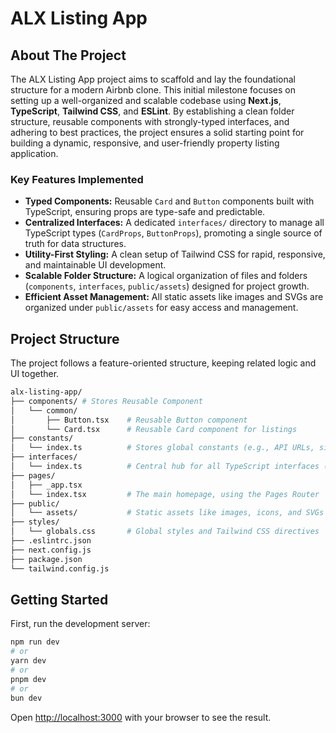# ALX Listing App

## About The Project

The ALX Listing App project aims to scaffold and lay the foundational structure for a modern Airbnb clone. This initial milestone focuses on setting up a well-organized and scalable codebase using **Next.js**, **TypeScript**, **Tailwind CSS**, and **ESLint**. By establishing a clean folder structure, reusable components with strongly-typed interfaces, and adhering to best practices, the project ensures a solid starting point for building a dynamic, responsive, and user-friendly property listing application.

### Key Features Implemented

* **Typed Components:** Reusable `Card` and `Button` components built with TypeScript, ensuring props are type-safe and predictable.
* **Centralized Interfaces:** A dedicated `interfaces/` directory to manage all TypeScript types (`CardProps`, `ButtonProps`), promoting a single source of truth for data structures.
* **Utility-First Styling:** A clean setup of Tailwind CSS for rapid, responsive, and maintainable UI development.
* **Scalable Folder Structure:** A logical organization of files and folders (`components`, `interfaces`, `public/assets`) designed for project growth.
* **Efficient Asset Management:** All static assets like images and SVGs are organized under `public/assets` for easy access and management.

## Project Structure

The project follows a feature-oriented structure, keeping related logic and UI together.

```bash
alx-listing-app/
├── components/ # Stores Reusable Component
│   └── common/
│       ├── Button.tsx    # Reusable Button component
│       └── Card.tsx      # Reusable Card component for listings
├── constants/
│   └── index.ts          # Stores global constants (e.g., API URLs, site config)
├── interfaces/
│   └── index.ts          # Central hub for all TypeScript interfaces (Props, data models)
├── pages/
│   ├── _app.tsx
│   └── index.tsx         # The main homepage, using the Pages Router
├── public/
│   └── assets/           # Static assets like images, icons, and SVGs
├── styles/
│   └── globals.css       # Global styles and Tailwind CSS directives
├── .eslintrc.json        
├── next.config.js        
├── package.json          
└── tailwind.config.js    
```

## Getting Started

First, run the development server:

```bash
npm run dev
# or
yarn dev
# or
pnpm dev
# or
bun dev
```

Open [http://localhost:3000](http://localhost:3000) with your browser to see the result.
